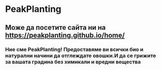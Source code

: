 # PeakPlanting
## Може да посетите сайта ни на https://peakplanting.github.io/home/
### Ние сме PeakPlanting! Предоставяме ви всички био и натурални начини да отглеждате овошки.И да се грижите за вашата градина без химикали и вредни вещества
